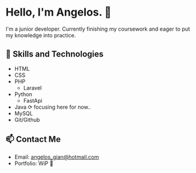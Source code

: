 # Hello, I'm Angelos. 🦑

I'm a junior developer.
Currently finishing my coursework and eager to put my knowledge into practice.


## 🌱 Skills and Technologies 

- HTML
- CSS
- PHP
  - Laravel
- Python
  - FastApi
- Java ⟳ focusing here for now..
- MySQL
- Git/Github


## 📫 Contact Me


- Email: angelos_gian@hotmail.com
- Portfolio: WiP 🙈

<!---
AngelosGi/AngelosGi is a ✨ special ✨ repository because its `README.md` (this file) appears on your GitHub profile.
You can click the Preview link to take a look at your changes.
--->
